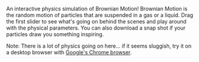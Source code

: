 An interactive physics simulation of Brownian Motion!
Brownian Motion is the random motion of particles that are suspended in
a gas or a liquid. Drag the first slider to see what's going on behind
the scenes and play around with the physical parameters. You can also
download a snap shot if your particles draw you something inspiring.

Note: There is a lot of physics going on here... if it seems sluggish,
try it on a desktop browser with [Google's Chrome browser](https://www.google.com/intl/en/chrome/browser/).
